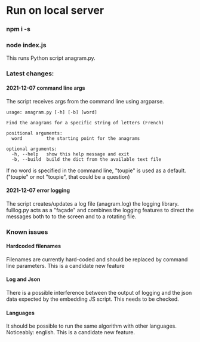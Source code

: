 # Run on local server

### npm i -s
### node index.js

This runs Python script anagram.py.
### Latest changes:
#### 2021-12-07 command line args
The script receives args from the command line using argparse.

```
usage: anagram.py [-h] [-b] [word]

Find the anagrams for a specific string of letters (French)

positional arguments:
  word         the starting point for the anagrams

optional arguments:
  -h, --help   show this help message and exit
  -b, --build  build the dict from the available text file
```
If no word is specified in the command line, "toupie" is used as a default.
("toupie" or not "toupie", that could be a question)

#### 2021-12-07 error logging
The script creates/updates a log file (anagram.log)  the logging library.
fulllog.py acts as a "façade" and combines the logging features  to direct the messages both to to the screen and to a rotating file.

### Known issues
#### Hardcoded filenames
Filenames are currently hard-coded and should be replaced by command line parameters.
This is a candidate new feature

#### Log and Json
There is a possible interference between the output of logging and the json data expected by the embedding JS script.
This needs to be checked.

#### Languages
It should be possible to run the same algorithm with other languages. Noticeably: english.
This is a candidate new feature.

